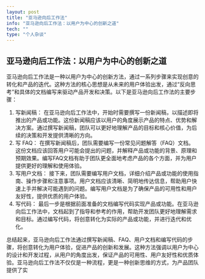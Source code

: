 ```yaml
---
layout: post
title: "亚马逊向后工作法"
info: "亚马逊向后工作法：以用户为中心的创新之道"
tech: ""
type: "个人杂谈"
---
```




## 亚马逊向后工作法：以用户为中心的创新之道

亚马逊向后工作法是一种以用户为中心的创新方法，通过一系列步骤来实现创意的转化和产品的迭代。这种方法的核心思想是从未来的用户体验出发，通过“反向思考”和具体的文档编写来驱动产品开发和决策。以下是亚马逊向后工作法的主要步骤：

1.  写新闻稿： 在亚马逊向后工作法中，开始时需要撰写一份新闻稿，以描述即将推出的产品或功能。这份新闻稿应该以用户的角度展示产品的特点、优势和解决方案。通过撰写新闻稿，团队可以更好地理解产品的目标和核心价值，为后续的决策和开发提供清晰的方向。
2.  写 FAQ： 在撰写新闻稿后，团队需要编写一份常见问题解答（FAQ）文档。这份文档应该回答用户可能会提出的问题，并解释产品或功能的背景、原理和预期效果。编写FAQ文档有助于团队更全面地考虑产品的各个方面，并为用户提供更好的理解和使用体验。
3.  写用户文档： 接下来，团队需要编写用户文档，详细介绍产品或功能的使用指南、操作步骤和注意事项。用户文档应该清晰、简明地传达信息，帮助用户快速上手并解决可能遇到的问题。编写用户文档是为了确保产品的可用性和用户友好性，提供优质的用户体验。
4.  写代码： 最后一步是根据前面准备的文档编写代码实现产品或功能。在亚马逊向后工作法中，文档起到了指导和参考的作用，帮助开发团队更好地理解需求和目标。通过编写代码，将创意转化为实际的产品或功能，并进行迭代和优化。

总结起来，亚马逊向后工作法通过撰写新闻稿、FAQ、用户文档和编写代码的步骤，将创意转化为用户体验，促进产品的创新和发展。这种方法强调以用户为中心的设计和开发过程，从用户的角度出发，保证产品的可用性、用户友好性和优质体验。亚马逊向后工作法不仅仅是一种流程，更是一种创新思维的方式，为产品团队提供了实
